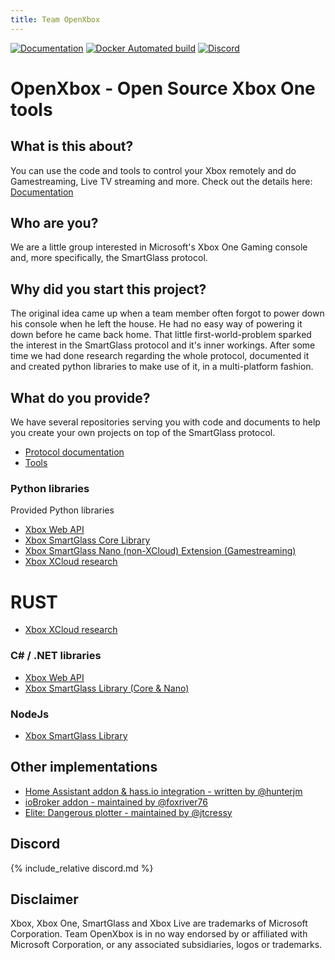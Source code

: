 ```yaml
---
title: Team OpenXbox
---
```


[![Documentation](https://img.shields.io/badge/docs-available-brightgreen)](https://openxbox.org/smartglass-documentation)
[![Docker Automated build](https://img.shields.io/badge/docker-automated-blue)](https://hub.docker.com/r/openxbox)
[![Discord](https://img.shields.io/discord/338946086775554048)](https://openxbox.org/discord)

# OpenXbox - Open Source Xbox One tools

## What is this about?

You can use the code and tools to control your Xbox remotely and do Gamestreaming, Live TV streaming and more.
Check out the details here: [Documentation](https://openxbox.org/smartglass-documentation)

## Who are you?

We are a little group interested in Microsoft's Xbox One Gaming console and, more specifically, the SmartGlass protocol.

## Why did you start this project?

The original idea came up when a team member often forgot to power down his console when he left the house. He had no easy way of powering it down before he came back home. That little first-world-problem sparked the interest in the SmartGlass protocol and it's inner workings.
After some time we had done research regarding the whole protocol, documented it and created python libraries to make use of it, in a multi-platform fashion.

## What do you provide?

We have several repositories serving you with code and documents to help you create your own projects on top of the SmartGlass protocol.

- [Protocol documentation](https://openxbox.github.io/smartglass-documentation)
- [Tools](https://github.com/openxbox/smartglass-tools)

### Python libraries

Provided Python libraries

- [Xbox Web API](https://github.com/openxbox/xbox-webapi-python)
- [Xbox SmartGlass Core Library](https://github.com/openxbox/xbox-smartglass-core-python)
- [Xbox SmartGlass Nano (non-XCloud) Extension (Gamestreaming)](https://github.com/openxbox/xbox-smartglass-nano-python)
- [Xbox XCloud research](https://github.com/OpenXbox/xcloud-python)

# RUST

- [Xbox XCloud research](https://github.com/OpenXbox/xcloud-rs)

### C# / .NET libraries

- [Xbox Web API](https://github.com/OpenXbox/xbox-webapi-csharp)
- [Xbox SmartGlass Library (Core & Nano)](https://github.com/OpenXbox/xbox-smartglass-csharp)

### NodeJs
- [Xbox SmartGlass Library](https://github.com/OpenXbox/xbox-smartglass-core-node)

## Other implementations

- [Home Assistant addon & hass.io integration - written by @hunterjm](https://github.com/OpenXbox/xboxone-home-assistant)
- [ioBroker addon - maintained by @foxriver76](https://github.com/foxriver76/ioBroker.xbox)
- [Elite: Dangerous plotter - maintained by @jtcressy](https://github.com/jtcressy/elite-route-plotter)

## Discord

{% include_relative discord.md %}

## Disclaimer

Xbox, Xbox One, SmartGlass and Xbox Live are trademarks of Microsoft Corporation. Team OpenXbox is in no way endorsed by or affiliated with Microsoft Corporation, or any associated subsidiaries, logos or trademarks.
